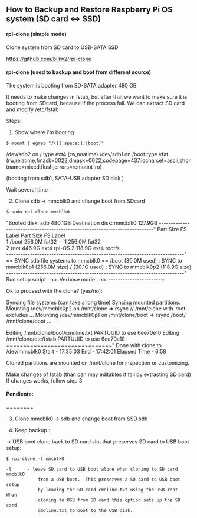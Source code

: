 
## How to Backup and Restore Raspberry Pi OS system (SD card <-> SSD)

#### rpi-clone (simple mode)
Clone system from SD card to USB-SATA SSD

https://github.com/billw2/rpi-clone

#### rpi-clone (used to backup and boot from different source)
The system is booting from SD-SATA adapter 480 GB

It needs to make changes in fstab, but after that we want to make sure it is booting from SDcard, because if the process fail. We can extract SD card and modify /etc/fstab

Steps:

1. Show where i'm booting
```  
$ mount | egrep "/([[:space:]]|boot)"
```
/dev/sdb2 on / type ext4 (rw,noatime)
/dev/sdb1 on /boot type vfat (rw,relatime,fmask=0022,dmask=0022,codepage=437,iocharset=ascii,shortname=mixed,flush,errors=remount-ro)

(booting from sdb1, SATA-USB adapter SD disk )

Wait several time

2. Clone sdb -> mmcblk0 and change boot from SDcard
````
$ sudo rpi-clone mmcblk0
````
"Booted disk: sdb 480.1GB               	Destination disk: mmcblk0 127.9GB
---------------------------------------------------------------------------"
Part  	Size	FS 	Label       	Part   Size	FS 	Label   
1 /boot   256.0M  fat32  --          	1  	256.0M  fat32  -- 	 
2 root	446.9G  ext4   rpi-OS      	2  	118.9G  ext4   rootfs  
---------------------------------------------------------------------------"
== SYNC sdb file systems to mmcblk0 ==
/boot             	(30.0M used)   : SYNC to mmcblk0p1 (256.0M size)
/                 	(30.1G used)   : SYNC to mmcblk0p2 (118.9G size)
---------------------------------------------------------------------------"
Run setup script   	: no.
Verbose mode       	: no.
-----------------------:

Ok to proceed with the clone?  (yes/no):     

Syncing file systems (can take a long time)
Syncing mounted partitions:
  Mounting /dev/mmcblk0p2 on /mnt/clone
  => rsync // /mnt/clone with-root-excludes ...
  Mounting /dev/mmcblk0p1 on /mnt/clone/boot
  => rsync /boot/ /mnt/clone/boot  ...

Editing /mnt/clone/boot/cmdline.txt PARTUUID to use 6ee70e10
Editing /mnt/clone/etc/fstab PARTUUID to use 6ee70e10
==============================="
Done with clone to /dev/mmcblk0
   Start - 17:35:03	End - 17:42:01	Elapsed Time - 6:58

Cloned partitions are mounted on /mnt/clone for inspection or customizing.


 Make changes of fstab (than can may editables if fail by extracting SD card)
 If changes works, follow step 3

#### Pendiente:
========

3. Clone mmcblk0 -> sdb and change boot from SSD sdb

4. Keep backup :

  -> USB boot clone back to SD card slot that preserves SD card to USB boot setup:

    $ rpi-clone -l mmcblk0

	-l  	- leave SD card to USB boot alone when cloning to SD card mmcblk0
            	from a USB boot.  This preserves a SD card to USB boot setup
            	by leaving the SD card cmdline.txt using the USB root.    When
            	cloning to USB from SD card this option sets up the SD card
            	cmdline.txt to boot to the USB disk.
